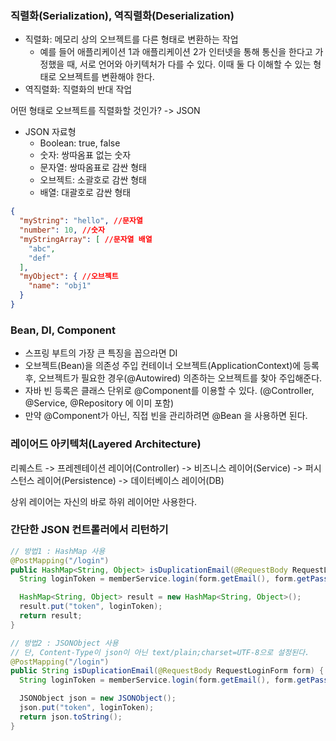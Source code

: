 ### 직렬화(Serialization), 역직렬화(Deserialization)

- 직렬화: 메모리 상의 오브젝트를 다른 형태로 변환하는 작업
  - 예를 들어 애플리케이션 1과 애플리케이션 2가 인터넷을 통해 통신을 한다고 가정했을 때, 서로 언어와 아키텍처가 다를 수 있다. 이때 둘 다 이해할 수 있는 형태로 오브젝트를 변환해야 한다.
- 역직렬화: 직렬화의 반대 작업



어떤 형태로 오브젝트를 직렬화할 것인가? -> JSON



- JSON 자료형
  - Boolean: true, false
  - 숫자: 쌍따옴표 없는 숫자
  - 문자열: 쌍따옴표로 감싼 형태
  - 오브젝트: 소괄호로 감싼 형태
  - 배열: 대괄호로 감싼 형태

```json
{
  "myString": "hello", //문자열
  "number": 10, //숫자
  "myStringArray": [ //문자열 배열
    "abc",
    "def"
  ],
  "myObject": { //오브젝트
    "name": "obj1"
  }
}
```









### Bean, DI, Component

- 스프링 부트의 가장 큰 특징을 꼽으라면 DI
- 오브젝트(Bean)을 의존성 주입 컨테이너 오브젝트(ApplicationContext)에 등록 후, 오브젝트가 필요한 경우(@Autowired) 의존하는 오브젝트를 찾아 주입해준다.
- 자바 빈 등록은 클래스 단위로 @Component를 이용할 수 있다. (@Controller, @Service, @Repository 에 이미 포함)
- 만약 @Component가 아닌, 직접 빈을 관리하려면 @Bean 을 사용하면 된다.









### 레이어드 아키텍처(Layered Architecture)

리퀘스트 -> 프레젠테이션 레이어(Controller) -> 비즈니스 레이어(Service) -> 퍼시스턴스 레이어(Persistence) -> 데이터베이스 레이어(DB)

상위 레이어는 자신의 바로 하위 레이어만 사용한다.







### 간단한 JSON 컨트롤러에서 리턴하기

```java
// 방법1 : HashMap 사용
@PostMapping("/login")
public HashMap<String, Object> isDuplicationEmail(@RequestBody RequestLoginForm form) {
  String loginToken = memberService.login(form.getEmail(), form.getPassword());

  HashMap<String, Object> result = new HashMap<String, Object>();
  result.put("token", loginToken);
  return result;
}

// 방법2 : JSONObject 사용
// 단, Content-Type이 json이 아닌 text/plain;charset=UTF-8으로 설정된다.
@PostMapping("/login")
public String isDuplicationEmail(@RequestBody RequestLoginForm form) {
  String loginToken = memberService.login(form.getEmail(), form.getPassword());

  JSONObject json = new JSONObject();
  json.put("token", loginToken);
  return json.toString();
}
```


